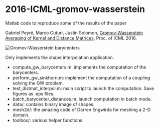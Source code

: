 # 2016-ICML-gromov-wasserstein

Matlab code to reproduce some of the results of the paper

Gabriel Peyré, Marco Cuturi, Justin Solomon, [Gromov-Wasserstein Averaging of Kernel and Distance Matrices](https://hal.archives-ouvertes.fr/hal-01322992), Proc. of ICML 2016.

![Gromov-Wasserstein barycenters](imgs/gw-barycenters.png)

Only implements the shape interpolation application.

- compute_gw_barycenters.m: implements the computation of the barycenters.
- perform_gw_sinkhorn.m: implement the computation of a coupling solving the GW problem.
- test_distmat_interpol.m: main script to launch the computation. Save figures as .eps files.
- batch_barycenter_distances.m: launch computation in batch mode.
- data/: contains binary image of shapes.
- mesh2d/: the amazing code of Darren Engwirda for meshing a 2-D domain.
- toolbox/: various helper functions.
